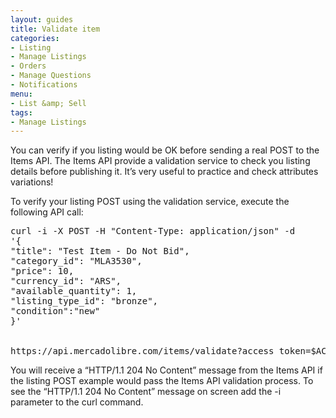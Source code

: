 ```yaml
---
layout: guides
title: Validate item
categories: 
- Listing
- Manage Listings
- Orders
- Manage Questions
- Notifications
menu: 
- List &amp; Sell
tags: 
- Manage Listings
---
```


You can verify if you listing would be OK before sending a real POST to the Items API. The Items API provide a validation service to check you listing details before publishing it. It’s very useful to practice and check attributes variations!

To verify your listing POST using the validation service, execute the following API call:

<pre class="terminal">
curl -i -X POST -H "Content-Type: application/json" -d
'{
"title": "Test Item - Do Not Bid",
"category_id": "MLA3530",
"price": 10,
"currency_id": "ARS",
"available_quantity": 1,
"listing_type_id": "bronze",
"condition":"new"
}'


https://api.mercadolibre.com/items/validate?access_token=$ACCESS_TOKEN
</pre>
You will receive a “HTTP/1.1 204 No Content” message from the Items API if the listing POST example would pass the Items API validation process. To see the “HTTP/1.1 204 No Content” message on screen add the -i parameter to the curl command.
